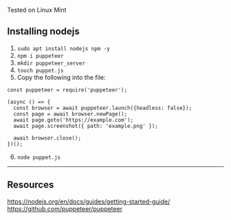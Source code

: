 Tested on Linux Mint

## Installing nodejs
1. `sudo apt install nodejs npm -y`
2. `npm i puppeteer`
3. `mkdir puppeteer_server`
4. `touch puppet.js`
5. Copy the following into the file:
```
const puppeteer = require('puppeteer');

(async () => {
  const browser = await puppeteer.launch({headless: false});
  const page = await browser.newPage();
  await page.goto('https://example.com');
  await page.screenshot({ path: 'example.png' });

  await browser.close();
})();
```
6. `node puppet.js`


---

## Resources
https://nodejs.org/en/docs/guides/getting-started-guide/
https://github.com/puppeteer/puppeteer
